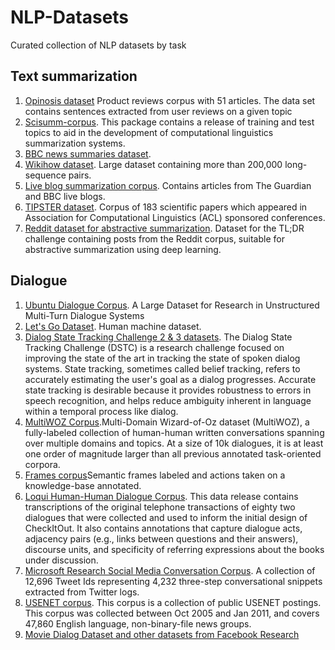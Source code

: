 # NLP-Datasets
Curated collection of NLP datasets by task

## Text summarization

1. [Opinosis dataset](https://github.com/kavgan/opinosis) Product reviews corpus with 51 articles. The data set contains sentences extracted from user reviews on a given topic
2. [Scisumm-corpus](https://github.com/WING-NUS/scisumm-corpus). This package contains a release of training and test topics to aid in the development of computational linguistics summarization systems.
3. [BBC news summaries dataset](https://www.kaggle.com/pariza/bbc-news-summary/data). 
4. [Wikihow dataset](https://github.com/mahnazkoupaee/WikiHow-Dataset). Large dataset containing more than 200,000 long-sequence pairs.
5. [Live blog summarization corpus](https://github.com/UKPLab/lrec2018-live-blog-corpus). Contains articles from The Guardian and BBC live blogs.
6. [TIPSTER dataset](https://www-nlpir.nist.gov/related_projects/tipster_summac/cmp_lg.html). Corpus of 183 scientific papers which appeared in Association for Computational Linguistics (ACL) sponsored conferences.
7. [Reddit dataset for abstractive summarization](https://zenodo.org/record/1168855#.XPWC5tNKihc). Dataset for the TL;DR challenge containing posts from the Reddit corpus, suitable for abstractive summarization using deep learning.

## Dialogue 

1. [Ubuntu Dialogue Corpus](https://github.com/rkadlec/ubuntu-ranking-dataset-creator). A Large Dataset for Research in Unstructured Multi-Turn Dialogue Systems
2. [Let's Go Dataset](https://github.com/DialRC/LetsGoDataset). Human machine dataset.
3. [Dialog State Tracking Challenge 2 & 3 datasets](http://camdial.org/~mh521/dstc/). The Dialog State Tracking Challenge (DSTC) is a research challenge focused on improving the state of the art in tracking the state of spoken dialog systems. State tracking, sometimes called belief tracking, refers to accurately estimating the user's goal as a dialog progresses. Accurate state tracking is desirable because it provides robustness to errors in speech recognition, and helps reduce ambiguity inherent in language within a temporal process like dialog.
4. [MultiWOZ Corpus](http://dialogue.mi.eng.cam.ac.uk/index.php/corpus/).Multi-Domain Wizard-of-Oz dataset (MultiWOZ), a fully-labeled collection of human-human written conversations spanning over multiple domains and topics. At a size of 10k dialogues, it is at least one order of magnitude larger than all previous annotated task-oriented corpora.
5. [Frames corpus](https://datasets.maluuba.com/Frames/dl)Semantic frames labeled and actions taken on a knowledge-base annotated.
6. [Loqui Human-Human Dialogue Corpus](https://academiccommons.columbia.edu/doi/10.7916/D82R3PW9). This data release contains transcriptions of the original telephone transactions of eighty two dialogues that were collected and used to inform the initial design of CheckItOut. It also contains annotations that capture dialogue acts, adjacency pairs (e.g., links between questions and their answers), discourse units, and specificity of referring expressions about the books under discussion.
7. [Microsoft Research Social Media Conversation Corpus](https://www.microsoft.com/en-us/download/details.aspx?id=52375). A collection of 12,696 Tweet Ids representing 4,232 three-step conversational snippets extracted from Twitter logs.
8. [USENET corpus](http://www.psych.ualberta.ca/~westburylab/downloads/usenetcorpus.download.html). This corpus is a collection of public USENET postings. This corpus was collected between Oct 2005 and Jan 2011, and covers 47,860 English language, non-binary-file news groups.
9. [Movie Dialog Dataset and other datasets from Facebook Research](https://research.fb.com/downloads/babi/)

